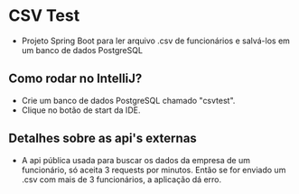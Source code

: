 # CSV Test
- Projeto Spring Boot para ler arquivo .csv de funcionários e salvá-los em um banco de dados PostgreSQL

## Como rodar no IntelliJ?
- Crie um banco de dados PostgreSQL chamado "csvtest".
- Clique no botão de start da IDE.

## Detalhes sobre as api's externas
- A api pública usada para buscar os dados da empresa de um funcionário, só aceita 3 requests por minutos. Então se for enviado um .csv com mais de 3 funcionários, a aplicação dá erro.
